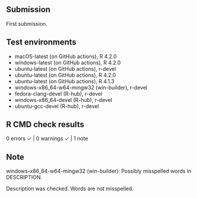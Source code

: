 ## Submission 

First submission.

## Test environments

* macOS-latest (on GitHub actions), R 4.2.0
* windows-latest (on GitHub actions), R 4.2.0
* ubuntu-latest (on GitHub actions), r-devel
* ubuntu-latest (on GitHub actions), R 4.2.0
* ubuntu-latest (on GitHub actions), R 4.1.3
* windows-x86_64-w64-mingw32 (win-builder), r-devel
* fedora-clang-devel (R-hub), r-devel
* windows-x86_64-devel (R-hub), r-devel
* ubuntu-gcc-devel (R-hub), r-devel

## R CMD check results

0 errors ✓ | 0 warnings ✓ | 1 note

## Note
windows-x86_64-w64-mingw32 (win-builder): Possibly misspelled words in DESCRIPTION.

Description was checked. Words are not misspelled.

